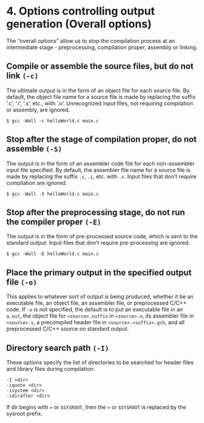 # 4. Options controlling output generation (Overall options)

The “overall options” allow us to stop the compilation process at an intermediate stage - preprocessing, compilation proper, assembly or linking.

## Compile or assemble the source files, but do not link ``(-c)``

The ultimate output is in the form of an object file for each source file. By default, the object file name for a source file is made by replacing the suffix ‘.c’, ‘.i’, ‘.s’, etc., with ‘.o’. Unrecognized input files, not requiring compilation or assembly, are ignored.

```$ gcc -Wall -c helloWorld.c main.c```

## Stop after the stage of compilation proper, do not assemble ``(-S)`` 
The output is in the form of an assembler code file for each non-assembler input file specified. By default, the assembler file name for a source file is made by replacing the
suffix ``.c``, ``.i``, etc. with ``.s``. Input files that don’t require compilation are ignored.

```$ gcc -Wall -S helloWorld.c main.c```

## Stop after the preprocessing stage, do not run the compiler proper ``(-E)`` 
The output is in the form of pre-processed source code, which is sent to the standard output. Input files that don’t require pre-processing are ignored.

```$ gcc -Wall -E helloWorld.c main.c```

## Place the primary output in the specified output file ``(-o)``
This applies to whatever sort of output is being produced, whether it be an executable file, an object file, an assembler file, or preprocessed C/C++ code. If ``-o`` is not specified, the default is to put an executable file in an ``a.out``, the object file for ``<source>.suffix`` in ``<source>.o``, its assembler file in ``<source>.s``, a
precompiled header file in ``<source>.<suffix>.gch``, and all preprocessed C/C++ source on standard output.

## Directory search path ``(-I)``
These options specify the list of directories to be searched for header files and library files during compilation:

``-I <dir>``  
``-iquote <dir>``  
``-isystem <dir>``  
``-idirafter <dir>``  

If dir begins with ``=`` or ``$SYSROOT``, then the ``=`` or ``$SYSROOT`` is replaced by the sysroot prefix.
